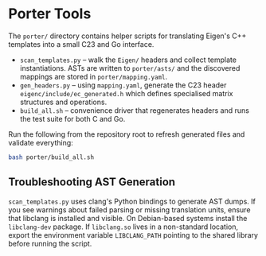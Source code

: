 # Porter Tools

The `porter/` directory contains helper scripts for translating Eigen's C++
templates into a small C23 and Go interface.

* `scan_templates.py` – walk the `Eigen/` headers and collect template
  instantiations. ASTs are written to `porter/asts/` and the discovered
  mappings are stored in `porter/mapping.yaml`.
* `gen_headers.py` – using `mapping.yaml`, generate the C23 header
  `eigenc/include/ec_generated.h` which defines specialised matrix
  structures and operations.
* `build_all.sh` – convenience driver that regenerates headers and runs the
  test suite for both C and Go.

Run the following from the repository root to refresh generated files and
validate everything:

```bash
bash porter/build_all.sh
```

## Troubleshooting AST Generation

`scan_templates.py` uses clang's Python bindings to generate AST dumps. If you
see warnings about failed parsing or missing translation units, ensure that
libclang is installed and visible. On Debian-based systems install the
`libclang-dev` package. If `libclang.so` lives in a non-standard location,
export the environment variable `LIBCLANG_PATH` pointing to the shared library
before running the script.
